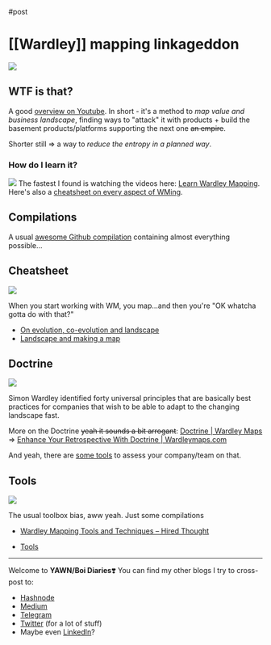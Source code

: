 #post
# [[Wardley]] mapping linkageddon
![](https://i.imgur.com/HGxH964.png)

## WTF is that?
A good [overview on Youtube](https://www.youtube.com/watch?v=DgxdYuIt9-o&list=PLSY6GMwjDPv545hT3S4YWvl1NaTgx-A0J). In short - it's a method to *map value and business landscape*, finding ways to "attack" it with products + build the basement products/platforms supporting the next one ~~an empire~~. 

Shorter still ⇒ a way to *reduce the entropy in a planned way*.
### How do I learn it?
![](https://i.imgur.com/zRBa7Zd.png)
The fastest I found is watching the videos here: [Learn Wardley Mapping](https://learnwardleymapping.com/). Here's also a [cheatsheet on every aspect of WMing](https://archive.learnwardleymapping.com/archive/).
## Compilations
A usual [awesome Github compilation](https://github.com/wardley-maps-community/awesome-wardley-maps) containing almost everything possible...
## Cheatsheet
![](https://i.imgur.com/OxRPNi6.png)

When you start working with WM, you map...and then you're "OK whatcha gotta do with that?"
- [On evolution, co-evolution and landscape](https://blog.gardeviance.org/2016/04/whats-in-wardley-map-and-need-for-cheat.html)
- [Landscape and making a map](https://learnwardleymapping.com/landscape/)
## Doctrine
![](https://i.imgur.com/pDJfTPI.png)

Simon Wardley identified forty universal principles that are basically best practices for companies that wish to be able to adapt to the changing landscape fast. 

More on the Doctrine ~~yeah it sounds a bit arrogant~~: [Doctrine | Wardley Maps](https://www.wardleymaps.com/doctrine) ⇒ [Enhance Your Retrospective With Doctrine | Wardleymaps.com](https://www.wardleymaps.com/retrospective-with-doctrine)

And yeah, there are [some tools](https://doctrine.wardleymaps.com/) to assess your company/team on that.

## Tools
![](https://i.imgur.com/O1B21ji.png)

The usual toolbox bias, aww yeah. Just some compilations
* [Wardley Mapping Tools and Techniques – Hired Thought](https://hiredthought.com/2017/10/11/wardley-mapping-tools-and-techniques/)
- [Tools](https://learnwardleymapping.com/tools/)

---
Welcome to **YAWN/Boi Diaries**❣️
You can find my other blogs I try to cross-post to:
- [Hashnode](https://yawn.hashnode.dev/)
- [Medium](https://baldr.medium.com/)
- [Telegram](https://t.me/ohmyboi)
- [Twitter](https://twitter.com/ZakharKogan) (for a lot of stuff)
- Maybe even [LinkedIn](https://www.linkedin.com/in/zakhar-kogan/)?